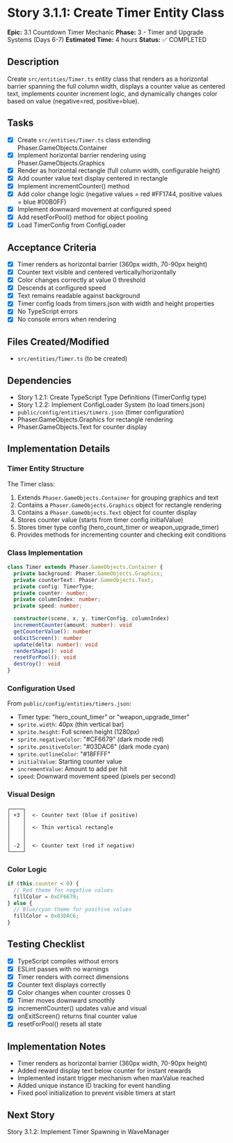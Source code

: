 # Story 3.1.1: Create Timer Entity Class

**Epic:** 3.1 Countdown Timer Mechanic
**Phase:** 3 - Timer and Upgrade Systems (Days 6-7)
**Estimated Time:** 4 hours
**Status:** ✅ COMPLETED

## Description
Create `src/entities/Timer.ts` entity class that renders as a horizontal barrier spanning the full column width, displays a counter value as centered text, implements counter increment logic, and dynamically changes color based on value (negative=red, positive=blue).

## Tasks
- [x] Create `src/entities/Timer.ts` class extending Phaser.GameObjects.Container
- [x] Implement horizontal barrier rendering using Phaser.GameObjects.Graphics
- [x] Render as horizontal rectangle (full column width, configurable height)
- [x] Add counter value text display centered in rectangle
- [x] Implement incrementCounter() method
- [x] Add color change logic (negative values = red #FF1744, positive values = blue #00B0FF)
- [x] Implement downward movement at configured speed
- [x] Add resetForPool() method for object pooling
- [x] Load TimerConfig from ConfigLoader

## Acceptance Criteria
- [x] Timer renders as horizontal barrier (360px width, 70-90px height)
- [x] Counter text visible and centered vertically/horizontally
- [x] Color changes correctly at value 0 threshold
- [x] Descends at configured speed
- [x] Text remains readable against background
- [x] Timer config loads from timers.json with width and height properties
- [x] No TypeScript errors
- [x] No console errors when rendering

## Files Created/Modified
- `src/entities/Timer.ts` (to be created)

## Dependencies
- Story 1.2.1: Create TypeScript Type Definitions (TimerConfig type)
- Story 1.2.2: Implement ConfigLoader System (to load timers.json)
- `public/config/entities/timers.json` (timer configuration)
- Phaser.GameObjects.Graphics for rectangle rendering
- Phaser.GameObjects.Text for counter display

## Implementation Details

### Timer Entity Structure
The Timer class:
1. Extends `Phaser.GameObjects.Container` for grouping graphics and text
2. Contains a `Phaser.GameObjects.Graphics` object for rectangle rendering
3. Contains a `Phaser.GameObjects.Text` object for counter display
4. Stores counter value (starts from timer config initialValue)
5. Stores timer type config (hero_count_timer or weapon_upgrade_timer)
6. Provides methods for incrementing counter and checking exit conditions

### Class Implementation
```typescript
class Timer extends Phaser.GameObjects.Container {
  private background: Phaser.GameObjects.Graphics;
  private counterText: Phaser.GameObjects.Text;
  private config: TimerType;
  private counter: number;
  private columnIndex: number;
  private speed: number;

  constructor(scene, x, y, timerConfig, columnIndex)
  incrementCounter(amount: number): void
  getCounterValue(): number
  onExitScreen(): number
  update(delta: number): void
  renderShape(): void
  resetForPool(): void
  destroy(): void
}
```

### Configuration Used
From `public/config/entities/timers.json`:
- Timer type: "hero_count_timer" or "weapon_upgrade_timer"
- `sprite.width`: 40px (thin vertical bar)
- `sprite.height`: Full screen height (1280px)
- `sprite.negativeColor`: "#CF6679" (dark mode red)
- `sprite.positiveColor`: "#03DAC6" (dark mode cyan)
- `sprite.outlineColor`: "#18FFFF"
- `initialValue`: Starting counter value
- `incrementValue`: Amount to add per hit
- `speed`: Downward movement speed (pixels per second)

### Visual Design
```
┌────┐
│ +3 │  <- Counter text (blue if positive)
│    │
│    │  <- Thin vertical rectangle
│    │
│    │
│ -2 │  <- Counter text (red if negative)
└────┘
```

### Color Logic
```typescript
if (this.counter < 0) {
  // Red theme for negative values
  fillColor = 0xCF6679;
} else {
  // Blue/cyan theme for positive values
  fillColor = 0x03DAC6;
}
```

## Testing Checklist
- [x] TypeScript compiles without errors
- [x] ESLint passes with no warnings
- [x] Timer renders with correct dimensions
- [x] Counter text displays correctly
- [x] Color changes when counter crosses 0
- [x] Timer moves downward smoothly
- [x] incrementCounter() updates value and visual
- [x] onExitScreen() returns final counter value
- [x] resetForPool() resets all state

## Implementation Notes
- Timer renders as horizontal barrier (360px width, 70-90px height)
- Added reward display text below counter for instant rewards
- Implemented instant trigger mechanism when maxValue reached
- Added unique instance ID tracking for event handling
- Fixed pool initialization to prevent visible timers at start

## Next Story
Story 3.1.2: Implement Timer Spawning in WaveManager
